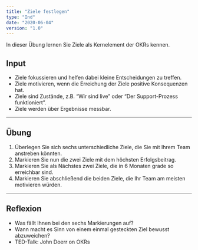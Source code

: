 ```yaml
---
title: "Ziele festlegen"
type: "Ind"
date: "2020-06-04"
version: "1.0"
---
```


In dieser Übung lernen Sie Ziele als Kernelement der OKRs kennen.

## Input
* Ziele fokussieren und helfen dabei kleine Entscheidungen zu treffen.
* Ziele motivieren, wenn die Erreichung der Ziele positive Konsequenzen hat.
* Ziele sind Zustände, z.B. “Wir sind live” oder “Der Support-Prozess funktioniert”.
* Ziele werden über Ergebnisse messbar.

___

## Übung
1. Überlegen Sie sich sechs unterschiedliche Ziele, die Sie mit Ihrem Team anstreben könnten.
2. Markieren Sie nun die zwei Ziele mit dem höchsten Erfolgsbeitrag.
3. Markieren Sie als Nächstes zwei Ziele, die in 6 Monaten grade so erreichbar sind.
4. Markieren Sie abschließend die beiden Ziele, die Ihr Team am meisten motivieren würden.

___

## Reflexion
* Was fällt Ihnen bei den sechs Markierungen auf?
* Wann macht es Sinn von einem einmal gesteckten Ziel bewusst abzuweichen?
* TED-Talk: John Doerr on OKRs
